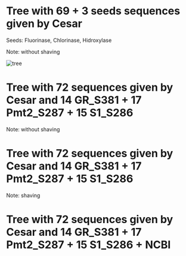 # Tree with 69 + 3 seeds sequences given by Cesar

Seeds: Fluorinase, Chlorinase, Hidroxylase 

Note: without shaving

![tree](https://lh4.googleusercontent.com/PwCtJBPIwx6GahjbT9ZWNCZ_gxFdCx8A9V2GYAI4w1oL83wglcLNK9GGWRPYZdrwJhp0xKyAJlhgV2QvDUihGwn5GYodAGW6xa4vd5vEL8BXoV_peFWL9xhuVXcEq7r988wOKqMP5REJXRCn3TUFd6I)


# Tree with 72 sequences given by Cesar and 14 GR_S381 + 17 Pmt2_S287 + 15 S1_S286

Note: without shaving


# Tree with 72 sequences given by Cesar and 14 GR_S381 + 17 Pmt2_S287 + 15 S1_S286

Note: shaving


# Tree with 72 sequences given by Cesar and 14 GR_S381 + 17 Pmt2_S287 + 15 S1_S286 + NCBI 
